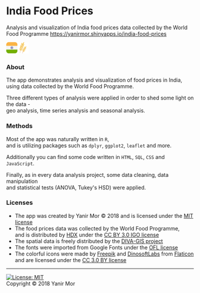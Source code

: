 # India Food Prices
Analysis and visualization of India food prices data collected by the World Food Programme
<a href = "https://yanirmor.shinyapps.io/india-food-prices">
https://yanirmor.shinyapps.io/india-food-prices</a>  

<img align = "left" height = 30 src = "https://github.com/yanirmor/india-food-prices/blob/master/www/india.png">
<img align = "left" height = 30 src = "https://github.com/yanirmor/india-food-prices/blob/master/www/grain.png">  
<br><br>

### About
The app demonstrates analysis and visualization of food prices in India,  
using data collected by the World Food Programme. 

Three different types of analysis were applied in order to shed some light on the data -  
geo analysis, time series analysis and seasonal analysis.

### Methods
Most of the app was naturally written in `R`,  
and is utilizing packages such as `dplyr`, `ggplot2`, `leaflet` and more. 

Additionally you can find some code written in `HTML`, `SQL`, `CSS` and `JavaScript`.  

Finally, as in every data analysis project, some data cleaning, data manipulation  
and statistical tests (ANOVA, Tukey's HSD) were applied.

### Licenses
* The app was created by Yanir Mor &copy; 2018 and is licensed under the 
<a href = "https://opensource.org/licenses/MIT" target = "_blank">MIT license</a>
* The food prices data was collected by the World Food Programme,  
and is distributed by 
<a href = "https://data.humdata.org/dataset/wfp-food-prices" target = "_blank">HDX</a> 
under the <a href = https://creativecommons.org/licenses/by/3.0/igo/legalcode target = "_blank">CC BY 3.0 IGO license</a>
* The spatial data is freely distributed by the 
<a href = "http://www.diva-gis.org/Data" target = "_blank">DIVA-GIS project</a>
* The fonts were imported from Google Fonts under the 
<a href = "http://scripts.sil.org/cms/scripts/page.php?site_id=nrsi&id=OFL_web" target = "_blank">OFL license</a>
* The colorful icons were made by 
<a href = "http://www.freepik.com" target = "_blank">Freepik</a> 
and 
<a href = "https://www.flaticon.com/authors/dinosoftlabs" target = "_blank">DinosoftLabs</a> 
from 
<a href = "https://www.flaticon.com/" target = "_blank">Flaticon</a>  
and are licensed under the 
<a href = "http://creativecommons.org/licenses/by/3.0/" target = "_blank">CC 3.0 BY license</a>

---
[![License: MIT](https://img.shields.io/badge/License-MIT-blue.svg)](https://opensource.org/licenses/MIT)  
Copyright © 2018 Yanir Mor

